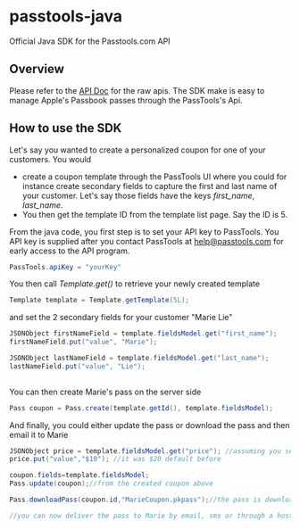 passtools-java
==============

Official Java SDK for the Passtools.com API


## Overview 

Please refer to the [API Doc](https://github.com/tello/passtools-api) for the raw apis.
The SDK make is easy to manage Apple's Passbook passes through the PassTools's Api.

## How to use the SDK


Let's say you wanted to create a personalized coupon for one of your customers. You would
* create a coupon template through the PassTools UI where you could for instance create secondary fields to capture the first and last name of your customer. Let's say those fields have the keys _first_name_, _last_name_.
* You then get the template ID from the template list page. Say the ID is 5.


From the java code, you first step is to set your API key to PassTools. You API key is supplied after you contact PassTools at help@passtools.com for early access to the API program.


```java
PassTools.apiKey = "yourKey"
```

You then call _Template.get()_ to retrieve your newly created template
```java
Template template = Template.getTemplate(5L);
```

and set the 2 secondary fields for your customer "Marie Lie"

```java
JSONObject firstNameField = template.fieldsModel.get("first_name");
firstNameField.put("value", "Marie");

JSONObject lastNameField = template.fieldsModel.get("last_name");
lastNameField.put("value", "Lie");
         
```



You can then create Marie's pass on the server side
```java
Pass coupon = Pass.create(template.getId(), template.fieldsModel);
```

And finally, you could either update the pass or download the pass and then email it to Marie
```java
JSONObject price = template.fieldsModel.get("price"); //assuming you set up the "price" in the UI template builder
price.put("value","$10"); //it was $20 default before

coupon.fields=template.fieldsModel;
Pass.update(coupon);//from the created coupon above

Pass.downloadPass(coupon.id,"MarieCoupon.pkpass");//the pass is downloaded locally to your file

//you can now deliver the pass to Marie by email, sms or through a hosted URL.

```




